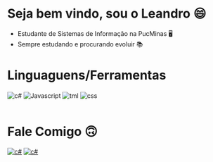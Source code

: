 # Seja bem vindo, sou o Leandro :smile:
 + Estudante de Sistemas de Informação na PucMinas :desktop_computer:
 + Sempre estudando e procurando evoluir :books:
# Linguaguens/Ferramentas
<div style="display: inline_block">
<img align="center" alt="c#" src="https://img.shields.io/badge/C%23-239120?style=for-the-badge&logo=c-sharp&logoColor=white">
<img align="center" alt="Javascript" src="https://img.shields.io/badge/JavaScript-F7DF1E?style=for-the-badge&logo=javascript&logoColor=black">
<img align="center" alt="tml" src="https://img.shields.io/badge/HTML-239120?style=for-the-badge&logo=html5&logoColor=white">
<img align="center" alt="css" src="https://img.shields.io/badge/CSS3-1572B6?style=for-the-badge&logo=css3&logoColor=white">
</div><br>

# Fale Comigo :upside_down_face:
<div style="display: inline_block">
<a href="mailto:henrique.le.santos@gmail.com"><img align="center" alt="c#" src="https://img.shields.io/badge/Gmail-D14836?style=for-the-badge&logo=gmail&logoColor=white"></a>
<a href="https://www.linkedin.com/in/leandro-santos-742364217/"><img align="center" alt="c#" src="https://img.shields.io/badge/LinkedIn-0077B5?style=for-the-badge&logo=linkedin&logoColor=white"></a>
</div>
